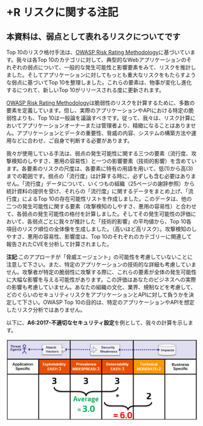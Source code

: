 # +R リスクに関する注記

## 本資料は、弱点として表れるリスクについてです
Top 10のリスク格付手法は、[OWASP Risk Rating Methodology](https://www.owasp.org/index.php/OWASP_Risk_Rating_Methodology)に基づいています。我々は各Top 10のカテゴリに対して、典型的なWebアプリケーションのそれぞれの弱点について、一般的な発生可能性と影響要素をみて、リスクを推計しました。そしてアプリケーションに対してもっとも重大なリスクをもたらすような弱点に基づいてTop 10を整理しました。これらの要素は、物事が変化し進化するにつれて、新しいTop 10がリリースされる度に更新されます。

[OWASP Risk Rating Methodology](https://www.owasp.org/index.php/OWASP_Risk_Rating_Methodology)は脆弱性のリスクを計算するために、多数の要素を定義しています。但し、実際のアプリケーションやAPIにおける特定の脆弱性よりも、Top 10は一般論を議論すべきです。従って、我々は、リスク計算においてアプリケーションオーナーまたは管理者より、精緻になることはありません。アプリケーションとデータの重要性、脅威の内容、システムの構築方法や運用などに合わせ、ご自身で判断する必要があります。

我々が使用している手法は、弱点の発生可能性に関する三つの要素（流行度、攻撃検知のしやすさ、悪用の容易性）と一つの影響要素（技術的影響）を含めています。各要素のリスクの尺度は、各要素に特有の用語を用いて、低(1)から高(3)までの範囲です。弱点の「流行度」は計算する時に、必ずしも含む必要はありません。「流行度」データについて、いくつもの組織（25ページの謝辞参照）から統計資料の提供を受け、それらの「流行度」に関するデータをまとめ上げ、「流行度」によるTop 10の存在可能性リストを作成しました。このデータは、他の二つの発生可能性に関する要素（攻撃検知のしやすさ、悪用の容易性）と合わせて、各弱点の発生可能性の格付を計算しました。そしてその発生可能性の評価において、各弱点ごとに我々が推計した「技術的影響」の平均値から、Top 10各項目のリスク順位の全体像を生成しました。（高いほど高リスク）。攻撃検知のしやすさ、悪用の容易性、影響度は、Top 10のそれぞれのカテゴリーに関連して報告されたCVEを分析して計算されました。

**注記**:このアプローチが「脅威エージェント」の可能性を考慮していないことに注意して下さい。また、特定のアプリケーションの技術的な詳細も考慮していません。攻撃者が特定の脆弱性に攻撃する際に、これらの要素が全体の発生可能性に大幅な影響を与える可能性があります。この評価はあなたのビジネスへの実際の影響も考慮していません。あなたの組織の文化、業界、規制などを考慮して、どのぐらいのセキュリティリスクをアプリケーションとAPIに対して負うかを決定して下さい。OWASP Top 10の目的は、特定のアプリケーションやAPIを想定したリスク分析ではありません。

以下に、**A6:2017-不適切なセキュリティ設定**を例として、我々の計算を示します。

![Risk Calculation for A6:2017-Security Misconfiguration](images/0xc0-risk-explanation.png)
